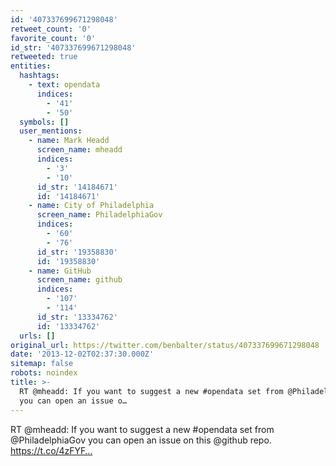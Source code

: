 ```yaml
---
id: '407337699671298048'
retweet_count: '0'
favorite_count: '0'
id_str: '407337699671298048'
retweeted: true
entities:
  hashtags:
    - text: opendata
      indices:
        - '41'
        - '50'
  symbols: []
  user_mentions:
    - name: Mark Headd
      screen_name: mheadd
      indices:
        - '3'
        - '10'
      id_str: '14184671'
      id: '14184671'
    - name: City of Philadelphia
      screen_name: PhiladelphiaGov
      indices:
        - '60'
        - '76'
      id_str: '19358830'
      id: '19358830'
    - name: GitHub
      screen_name: github
      indices:
        - '107'
        - '114'
      id_str: '13334762'
      id: '13334762'
  urls: []
original_url: https://twitter.com/benbalter/status/407337699671298048
date: '2013-12-02T02:37:30.000Z'
sitemap: false
robots: noindex
title: >-
  RT @mheadd: If you want to suggest a new #opendata set from @PhiladelphiaGov
  you can open an issue o…
---
```


RT @mheadd: If you want to suggest a new #opendata set from @PhiladelphiaGov you can open an issue on this @github repo. https://t.co/4zFYF…